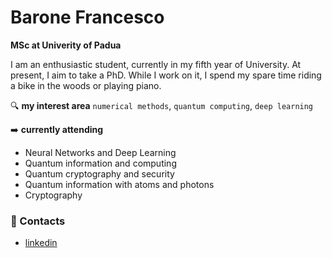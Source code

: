 # Barone Francesco

**MSc at Univerity of Padua**

I am an enthusiastic student, currently in my fifth year of University.
At present, I aim to take a PhD. 
While I work on it, I spend my spare time riding a bike in the woods or playing piano.

:mag: **my interest area** `numerical methods`, `quantum computing`, `deep learning`

:arrow_right: **currently attending**
- Neural Networks and Deep Learning
- Quantum information and computing
- Quantum cryptography and security
- Quantum information with atoms and photons
- Cryptography

### :email: Contacts

- [linkedin](https://www.linkedin.com/in/baronefr/)
